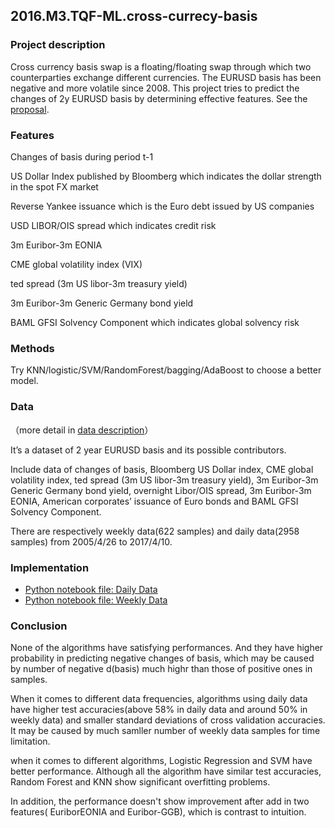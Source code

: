 ## 2016.M3.TQF-ML.cross-currecy-basis


### Project description
Cross currency basis swap is a floating/floating swap through which two counterparties exchange different currencies. The EURUSD basis has been negative and more volatile since 2008. This project tries to predict the changes of 2y EURUSD basis by determining effective features. See the [proposal](Proposal.pdf). 


### Features 
Changes of basis during period t-1

US Dollar Index published by Bloomberg which indicates the dollar strength in the spot FX market

Reverse Yankee issuance which is the Euro debt issued by US companies

USD LIBOR/OIS spread which indicates credit risk

3m Euribor-3m EONIA

CME global volatility index (VIX) 

ted spread (3m US libor-3m treasury yield)

3m Euribor-3m Generic Germany bond yield 

BAML GFSI Solvency Component which indicates global solvency risk


### Methods
Try KNN/logistic/SVM/RandomForest/bagging/AdaBoost to choose a better model.


### Data
（more detail in [data description](data_description.pdf)）

It’s a dataset of 2 year EURUSD basis and its possible contributors. 

Include data of changes of basis, Bloomberg US Dollar index, CME global volatility index, ted spread (3m US libor-3m treasury yield), 3m Euribor-3m Generic Germany bond yield, overnight Libor/OIS spread, 3m Euribor-3m EONIA, American corporates’ issuance of Euro bonds and BAML GFSI Solvency Component.

There are respectively weekly data(622 samples) and daily data(2958 samples) from 2005/4/26 to 2017/4/10.


### Implementation
* [Python notebook file: Daily Data](basis_prediction(daily%20data).ipynb)
* [Python notebook file: Weekly Data](basis_prediction(weekly%20data).ipynb)


### Conclusion
None of the algorithms have satisfying performances. And they have higher probability in predicting negative changes of basis, which may be caused by number of negative d(basis) much highr than those of positive ones in samples.

When it comes to different data frequencies, algorithms using daily data have higher test accuracies(above 58% in daily data and around 50% in weekly data) and smaller standard deviations of cross validation accuracies. It may be caused by much samller number of weekly data samples for time limitation.

when it comes to different algorithms, Logistic Regression and SVM have better performance. Although all the algorithm have similar test accuracies, Random Forest and KNN show significant overfitting problems.

In addition, the performance doesn't show improvement after add in two features( EuriborEONIA and Euribor-GGB), which is contrast to intuition.
